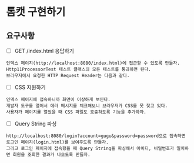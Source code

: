 # 톰캣 구현하기

## 요구사항

- [ ] GET /index.html 응답하기
```text
인덱스 페이지(http://localhost:8080/index.html)에 접근할 수 있도록 만들자.
Http11ProcessorTest 테스트 클래스의 모든 테스트를 통과하면 된다.
브라우저에서 요청한 HTTP Request Header는 다음과 같다.

```
- [ ] CSS 지원하기
```text
인덱스 페이지에 접속하니까 화면이 이상하게 보인다.
개발자 도구를 열어서 에러 메시지를 체크해보니 브라우저가 CSS를 못 찾고 있다.
사용자가 페이지를 열었을 때 CSS 파일도 호출하도록 기능을 추가하자.
```
- [ ] Query String 파싱
```text
http://localhost:8080/login?account=gugu&password=password으로 접속하면 로그인 페이지(login.html)를 보여주도록 만들자.
그리고 로그인 페이지에 접속했을 때 Query String을 파싱해서 아이디, 비밀번호가 일치하면 회원을 조회한 결과가 나오도록 만들자.
```
